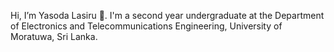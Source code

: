 Hi, I’m Yasoda Lasiru 👋. I'm a second year undergraduate at the Department of Electronics and Telecommunications Engineering, University of Moratuwa, Sri Lanka. 

<!--- 
- 👋 Hi, I’m Yasoda Lasiru.
- 👀 I’m interested in 
- 🌱 I’m currently learning
- 📫
--->
<!---
YasodaLAE/YasodaLAE is a ✨ special ✨ repository because its `README.md` (this file) appears on your GitHub profile.
You can click the Preview link to take a look at your changes.
--->
